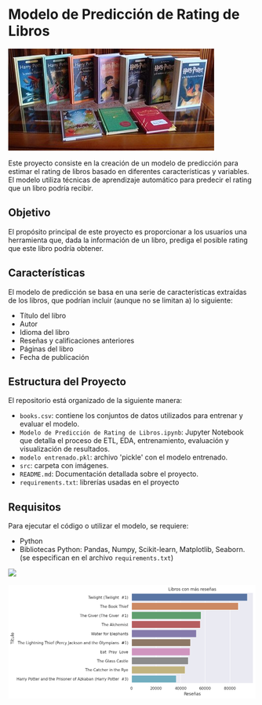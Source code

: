 # Modelo de Predicción de Rating de Libros

![](https://github.com/federicomolina86/ModeloPredictivoLibros/blob/main/src/libros.jpg)

Este proyecto consiste en la creación de un modelo de predicción para estimar el rating de libros basado en diferentes características y variables. El modelo utiliza técnicas de aprendizaje automático para predecir el rating que un libro podría recibir.

## Objetivo

El propósito principal de este proyecto es proporcionar a los usuarios una herramienta que, dada la información de un libro, prediga el posible rating que este libro podría obtener. 

## Características

El modelo de predicción se basa en una serie de características extraídas de los libros, que podrían incluir (aunque no se limitan a) lo siguiente:
- Título del libro
- Autor
- Idioma del libro
- Reseñas y calificaciones anteriores
- Páginas del libro
- Fecha de publicación

## Estructura del Proyecto

El repositorio está organizado de la siguiente manera:
- `books.csv`: contiene los conjuntos de datos utilizados para entrenar y evaluar el modelo.
- `Modelo de Predicción de Rating de Libros.ipynb`: Jupyter Notebook que detalla el proceso de ETL, EDA, entrenamiento, evaluación y visualización de resultados.
- `modelo entrenado.pkl`: archivo 'pickle' con el modelo entrenado.
- `src`: carpeta con imágenes.
- `README.md`: Documentación detallada sobre el proyecto.
- `requirements.txt`: librerías usadas en el proyecto

## Requisitos

Para ejecutar el código o utilizar el modelo, se requiere:
- Python
- Bibliotecas Python: Pandas, Numpy, Scikit-learn, Matplotlib, Seaborn. (se especifican en el archivo `requirements.txt`)


![](https://github.com/federicomolina86/ModeloPredictivoLibros/blob/main/src/Comparaci%C3%B3n%20valores%20reales%20y%20predichos.png)

![](https://github.com/federicomolina86/ModeloPredictivoLibros/blob/main/src/Libros%20con%20m%C3%A1s%20rese%C3%B1as.png)
